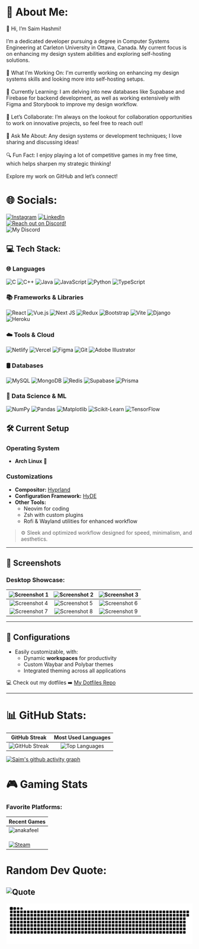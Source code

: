 # 💫 About Me:
👋 Hi, I’m Saim Hashmi!<br><br>I’m a dedicated developer pursuing a degree in Computer Systems Engineering at Carleton University in Ottawa, Canada. My current focus is on enhancing my design system abilities and exploring self-hosting solutions.<br><br>🔧 What I’m Working On: I'm currently working on enhancing my design systems skills and looking more into self-hosting setups.<br><br>🌱 Currently Learning: I am delving into new databases like Supabase and Firebase for backend development, as well as working extensively with Figma and Storybook to improve my design workflow.<br><br>🤝 Let’s Collaborate: I’m always on the lookout for collaboration opportunities to work on innovative projects, so feel free to reach out!<br><br>💬 Ask Me About: Any design systems or development techniques; I love sharing and discussing ideas!<br><br>🔍 Fun Fact: I enjoy playing a lot of competitive games in my free time, which helps sharpen my strategic thinking!<br><br>Explore my work on GitHub and let’s connect!


# 🌐 Socials:
[![Instagram](https://img.shields.io/badge/Instagram-%23E4405F.svg?logo=Instagram&logoColor=white)](https://instagram.com/anakafeel) [![LinkedIn](https://img.shields.io/badge/LinkedIn-%230077B5.svg?logo=linkedin&logoColor=white)](https://www.linkedin.com/in/saim-hashmi-2230b6243/)
<br>
[![Reach out on Discord!](https://img.shields.io/badge/Discord-Reach_out_to_me-7289DA?style=for-the-badge&logo=discord)](https://discord.com/users/587612275460931595)
<br>
![My Discord](https://discord-readme-badge.vercel.app/api?id=587612275460931595)
## 💻 Tech Stack:

### 🌐 Languages
![C](https://img.shields.io/badge/C-%2300599C.svg?style=for-the-badge&logo=c&logoColor=white)
![C++](https://img.shields.io/badge/C++-%2300599C.svg?style=for-the-badge&logo=c%2B%2B&logoColor=white)
![Java](https://img.shields.io/badge/Java-%23ED8B00.svg?style=for-the-badge&logo=java&logoColor=white)
![JavaScript](https://img.shields.io/badge/JavaScript-%23F7DF1E.svg?style=for-the-badge&logo=javascript&logoColor=black)
![Python](https://img.shields.io/badge/Python-3670A0?style=for-the-badge&logo=python&logoColor=ffdd54)
![TypeScript](https://img.shields.io/badge/TypeScript-%23007ACC.svg?style=for-the-badge&logo=typescript&logoColor=white)

### 📚 Frameworks & Libraries
![React](https://img.shields.io/badge/React-%2320232a.svg?style=for-the-badge&logo=react&logoColor=%2361DAFB)
![Vue.js](https://img.shields.io/badge/Vue.js-%2320232a.svg?style=for-the-badge&logo=vue.js&logoColor=%234FC08D)
![Next JS](https://img.shields.io/badge/Next-000000?style=for-the-badge&logo=next.js&logoColor=white)
![Redux](https://img.shields.io/badge/Redux-%23593d88.svg?style=for-the-badge&logo=redux&logoColor=white)
![Bootstrap](https://img.shields.io/badge/Bootstrap-%23563D7C.svg?style=for-the-badge&logo=bootstrap&logoColor=white)
![Vite](https://img.shields.io/badge/Vite-%2300C7B7.svg?style=for-the-badge&logo=vite&logoColor=white)
![Django](https://img.shields.io/badge/Django-%23092E20.svg?style=for-the-badge&logo=django&logoColor=white)
![Heroku](https://img.shields.io/badge/Heroku-%23430098.svg?style=for-the-badge&logo=heroku&logoColor=white)

### ☁️ Tools & Cloud
![Netlify](https://img.shields.io/badge/Netlify-%2300C7B7.svg?style=for-the-badge&logo=netlify&logoColor=white)
![Vercel](https://img.shields.io/badge/Vercel-%23000000.svg?style=for-the-badge&logo=vercel&logoColor=white)
![Figma](https://img.shields.io/badge/Figma-%23F24E1E.svg?style=for-the-badge&logo=figma&logoColor=white)
![Git](https://img.shields.io/badge/Git-%23F05032.svg?style=for-the-badge&logo=git&logoColor=white)
![Adobe Illustrator](https://img.shields.io/badge/Adobe%20Illustrator-%23FF9A00.svg?style=for-the-badge&logo=adobeillustrator&logoColor=white)

### 🛢️ Databases
![MySQL](https://img.shields.io/badge/MySQL-%2300C7B7.svg?style=for-the-badge&logo=mysql&logoColor=white)
![MongoDB](https://img.shields.io/badge/MongoDB-%2347A248.svg?style=for-the-badge&logo=mongodb&logoColor=white)
![Redis](https://img.shields.io/badge/Redis-%23DC382D.svg?style=for-the-badge&logo=redis&logoColor=white)
![Supabase](https://img.shields.io/badge/Supabase-%2304AD00.svg?style=for-the-badge&logo=supabase&logoColor=white)
![Prisma](https://img.shields.io/badge/Prisma-%23000000.svg?style=for-the-badge&logo=prisma&logoColor=white)

### 🤖 Data Science & ML
![NumPy](https://img.shields.io/badge/NumPy-%23013243.svg?style=for-the-badge&logo=numpy&logoColor=white)
![Pandas](https://img.shields.io/badge/Pandas-%23150458.svg?style=for-the-badge&logo=pandas&logoColor=white)
![Matplotlib](https://img.shields.io/badge/Matplotlib-%23008ED6.svg?style=for-the-badge&logo=matplotlib&logoColor=white)
![Scikit-Learn](https://img.shields.io/badge/Scikit--Learn-%23F7931E.svg?style=for-the-badge&logo=scikit-learn&logoColor=white)
![TensorFlow](https://img.shields.io/badge/TensorFlow-%23FF6F00.svg?style=for-the-badge&logo=tensorflow&logoColor=white)


## 🛠️ Current Setup

### **Operating System**
- **Arch Linux** 🐧

### **Customizations**
- **Compositor:** [Hyprland](https://hyprland.org/)  
- **Configuration Framework:** [HyDE](https://github.com/hyprland/hyprland)  
- **Other Tools:**
  - Neovim for coding
  - Zsh with custom plugins
  - Rofi & Wayland utilities for enhanced workflow
  
> ⚙ Sleek and optimized workflow designed for speed, minimalism, and aesthetics.


----



## 📸 Screenshots

### Desktop Showcase:
| ![Screenshot 1](https://github.com/user-attachments/assets/19b993c9-8e50-4531-b421-8b8dac1aff56) | ![Screenshot 2](https://github.com/user-attachments/assets/596adf79-2823-4194-9d4d-2bc16443fe39) | ![Screenshot 3](https://github.com/user-attachments/assets/34c1054a-279a-4158-aeb4-d146a28e8eef) |
|:-----------------------------------:|:-----------------------------------:|:-----------------------------------:|
| ![Screenshot 4](https://github.com/user-attachments/assets/be1cf65b-ed8f-497c-ac44-86610c41e1e3) | ![Screenshot 5](https://github.com/user-attachments/assets/446b786e-1d0a-4ad7-a8cf-bed4043aec4d) | ![Screenshot 6](https://github.com/user-attachments/assets/d9550f2b-f9c8-4080-b879-150ff36e0c9a) |
| ![Screenshot 7](https://github.com/user-attachments/assets/0c3b2033-b85e-4053-ae17-49d136229cf6) | ![Screenshot 8](https://github.com/user-attachments/assets/2ff238c3-074d-4a99-a0d2-533bf86e1717) | ![Screenshot 9](https://github.com/user-attachments/assets/8867b476-9a54-406b-98ec-2e67705ee296) |

----




## 🤝 Configurations

- Easily customizable, with:
  - Dynamic **workspaces** for productivity
  - Custom Waybar and Polybar themes
  - Integrated theming across all applications

💻 Check out my dotfiles ➡️ [My Dotfiles Repo](https://github.com/anakafeel/hyprland-dotfiles)

----



# 📊 GitHub Stats:

| GitHub Streak | Most Used Languages |
|:-------------:|:-------------------:|
| ![GitHub Streak](https://streak-stats.demolab.com/?user=anakafeel&theme=dracula&mode=weekly) | ![Top Languages](https://github-readme-stats.vercel.app/api/top-langs/?username=anakafeel&theme=dracula&hide_border=false&include_all_commits=false&count_private=true&layout=compact) |

[![Saim's github activity graph](https://github-readme-activity-graph.vercel.app/graph?username=anakafeel&theme=dracula)](https://github.com/ashutosh00710/github-readme-activity-graph)

# 🎮 Gaming Stats

### Favorite Platforms:

| Recent Games                                                                                      |
|---------------------------------------------------------------------------------------------------|
| ![anakafeel](https://steam-stat.vercel.app/api?profileName=fannelchina)                          |                 
| <br>[![Steam](https://img.shields.io/badge/Steam-Follow-000000?style=for-the-badge&logo=steam)](https://steamcommunity.com/id/fannelchina/) | 

# Random Dev Quote:
![Quote](https://github-readme-quotes-bay.vercel.app/quote?theme=dracula)
---
<!-- Proudly created with GPRM ( https://gprm.itsvg.in ) -->
<picture>
  <source media="(prefers-color-scheme: dark)" srcset="https://raw.githubusercontent.com/anakafeel/anakafeel/output/github-snake-dark.svg" />
  <source media="(prefers-color-scheme: light)" srcset="https://raw.githubusercontent.com/anakafeel/anakafeel/output/github-snake.svg" />
  <img alt="github-snake" src="https://raw.githubusercontent.com/anakafeel/anakafeel/output/github-snake.svg" />
</picture>
